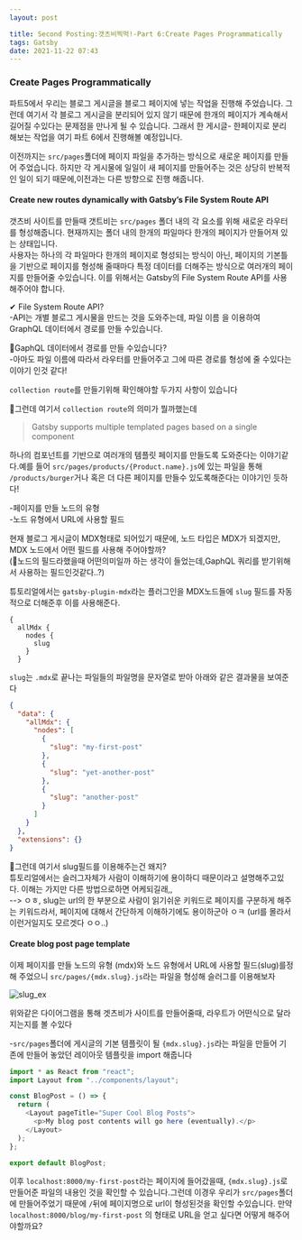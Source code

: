 ```yaml
---
layout: post

title: Second Posting:갯츠비찍먹!-Part 6:Create Pages Programmatically
tags: Gatsby
date: 2021-11-22 07:43
---
```


<h3>Create Pages Programmatically</h3>

파트5에서 우리는 블로그 게시글을 블로그 페이지에 넣는 작업을 진행해 주었습니다. 그런데 여기서 각 블로그 게시글을 분리되어 있지 않기 때문에 한개의 페이지가 계속해서 길어질 수있다는 문제점을 만나게 될 수 있습니다. 그래서 한 게시글- 한페이지로 분리해보는 작업을 여기 파트 6에서 진행해볼 예정입니다.

이전까지는 `src/pages`폴더에 페이지 파일을 추가하는 방식으로 새로운 페이지를 만들어 주었습니다. 하지만 각 게시물에 일일이 새 페이지를 만들어주는 것은 상당히 반복적인 일이 되기 때문에,이전과는 다른 방향으로 진행 해줍니다.

<h4>Create new routes dynamically with Gatsby’s File System Route API</h4>

갯츠비 사이트를 만들때 갯트비는 `src/pages` 폴더 내의 각 요소를 위해 새로운 라우터를 형성해줍니다. 현재까지는 폴더 내의 한개의 파일마다 한개의 페이지가 만들어져 있는 상태입니다.  
사용자는 하나의 각 파일마다 한개의 페이지로 형성되는 방식이 아닌, 페이지의 기본틀을 기반으로 페이지를 형성해 줄때마다 특정 데이터를 더해주는 방식으로 여러개의 페이지를 만들어줄 수있습니다. 이를 위해서는 Gatsby의 File System Route API를 사용해주어야 합니다.

✔ File System Route API?  
-API는 개별 블로그 게시물을 만드는 것을 도와주는데, 파일 이름 을 이용하여 GraphQL 데이터에서 경로를 만들 수있습니다.

🤔GaphQL 데이터에서 경로를 만들 수있습니다?  
-아마도 파일 이름에 따라서 라우터를 만들어주고 그에 따른 경로를 형성에 줄 수있다는 이야기 인것 같다!

`collection route`를 만들기위해 확인해야할 두가지 사항이 있습니다

🤔그런데 여기서 `collection route`의 의미가 뭘까했는데

> Gatsby supports multiple templated pages based on a single component

하나의 컴포넌트를 기반으로 여러개의 템플릿 페이지를 만들도록 도와준다는 이야기같다.예를 들어 `src/pages/products/{Product.name}.js`에 있는 파일을 통해 `/products/burger`거나 혹은 더 다른 페이지를 만들수 있도록해준다는 이야기인 듯하다!

-페이지를 만들 노드의 유형  
-노드 유형에서 URL에 사용할 필드

현재 블로그 게시글이 MDX형태로 되어있기 때문에, 노드 타입은 MDX가 되겠지만, MDX 노드에서 어떤 필드를 사용해 주어야할까?  
(🤔노드의 필드라했을때 어떤의미일까 하는 생각이 들었는데,GaphQL 쿼리를 받기위해서 사용하는 필드인것같다..?)

튜토리얼에서는 `gatsby-plugin-mdx`라는 플러그인을 MDX노드들에 `slug` 필드를 자동적으로 더해준후 이를 사용해준다.

```GaphQL
{
  allMdx {
    nodes {
      slug
    }
  }
```

`slug`는 `.mdx`로 끝나는 파일들의 파일명을 문자열로 받아 아래와 같은 결과물을 보여준다

```json
{
  "data": {
    "allMdx": {
      "nodes": [
        {
          "slug": "my-first-post"
        },
        {
          "slug": "yet-another-post"
        },
        {
          "slug": "another-post"
        }
      ]
    }
  },
  "extensions": {}
}
```

🤔그런데 여기서 slug필드를 이용해주는건 왜지?  
튜토리얼에서는 슬러그자체가 사람이 이해하기에 용이하디 때문이라고 설명해주고있다. 이해는 가지만 다른 방법으로하면 어케되길래,,  
--> ㅇㅎ, slug는 url의 한 부분으로 사람이 읽기쉬운 키워드로 페이지를 구분하게 해주는 키워드라서, 페이지에 대해서 간단하게 이해하기에도 용이하군아 ㅇㅋ
(url를 몰라서 이런거일지도 모르겟다 ㅇㅇ..)

<h4> Create blog post page template</h4>

이제 페이지를 만들 노드의 유형 (mdx)와 노드 유형에서 URL에 사용할 필드(slug)를정해 주었으니 `src/pages/{mdx.slug}.js`라는 파일을 형성해 슬러그를 이용해보자

![slug_ex](https://www.gatsbyjs.com/static/788c82cbe6f0a4268e313808e0aab9d2/5df5d/file-system-routes.png)

위와같은 다이어그램을 통해 겟츠비가 사이트를 만들어줄때, 라우트가 어떤식으로 달라지는지를 볼 수있다

-`src/pages`폴더에 게시글의 기본 템플릿이 될 `{mdx.slug}.js`라는 파일을 만들어 기존에 만들어 놓았던 레이아웃 템플릿을 import 해줍니다

```javascript
import * as React from "react";
import Layout from "../components/layout";

const BlogPost = () => {
  return (
    <Layout pageTitle="Super Cool Blog Posts">
      <p>My blog post contents will go here (eventually).</p>
    </Layout>
  );
};

export default BlogPost;
```

이후 `localhost:8000/my-first-post`라는 페이지에 들어갔을때, `{mdx.slug}.js`로 만들어준 파일의 내용인 것을 확인할 수 있습니다.그런데 이경우 우리가 `src/pages`폴더에 만들어주었기 때문에 `/`뒤에 페이지명으로 url이 형성된것을 확인할 수있습니다. 만약
`localhost:8000/blog/my-first-post` 의 형태로 URL을 얻고 싶다면 어떻게 해주어야할까요?
